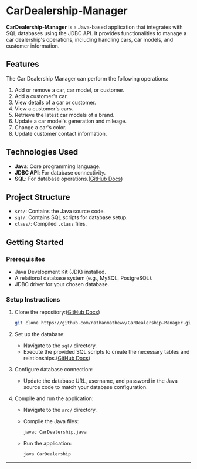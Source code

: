 # CarDealership-Manager

**CarDealership-Manager** is a Java-based application that integrates with SQL databases using the JDBC API. It provides functionalities to manage a car dealership's operations, including handling cars, car models, and customer information.

## Features

The Car Dealership Manager can perform the following operations:

1. Add or remove a car, car model, or customer.
2. Add a customer's car.
3. View details of a car or customer.
4. View a customer's cars.
5. Retrieve the latest car models of a brand.
6. Update a car model's generation and mileage.
7. Change a car's color.
8. Update customer contact information.

## Technologies Used

* **Java**: Core programming language.
* **JDBC API**: For database connectivity.
* **SQL**: For database operations.([GitHub Docs][1])

## Project Structure

* `src/`: Contains the Java source code.
* `sql/`: Contains SQL scripts for database setup.
* `class/`: Compiled `.class` files.

## Getting Started

### Prerequisites

* Java Development Kit (JDK) installed.
* A relational database system (e.g., MySQL, PostgreSQL).
* JDBC driver for your chosen database.

### Setup Instructions

1. Clone the repository:([GitHub Docs][2])

   ```bash
   git clone https://github.com/nathanmathewv/CarDealership-Manager.git
   ```



2. Set up the database:

   * Navigate to the `sql/` directory.
   * Execute the provided SQL scripts to create the necessary tables and relationships.([GitHub Docs][2])

3. Configure database connection:

   * Update the database URL, username, and password in the Java source code to match your database configuration.

4. Compile and run the application:

   * Navigate to the `src/` directory.
   * Compile the Java files:

     ```bash
     javac CarDealership.java
     ```
   * Run the application:

     ```bash
     java CarDealership
     ```

---

[1]: https://docs.github.com/en/account-and-profile/setting-up-and-managing-your-github-profile/customizing-your-profile/managing-your-profile-readme?utm_source=chatgpt.com "Managing your profile README - GitHub Docs"
[2]: https://docs.github.com/articles/about-readmes?utm_source=chatgpt.com "About READMEs - GitHub Docs"
